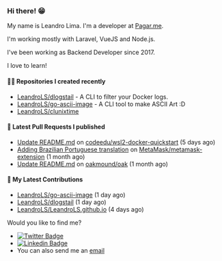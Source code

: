 ### Hi there! 😁 

My name is Leandro Lima. I'm a developer at [Pagar.me](https://pagar.me/).  

I'm working mostly with Laravel, VueJS and Node.js. 

I've been working as Backend Developer since 2017. 

I love to learn!  

#### 👨‍💻 Repositories I created recently
- [LeandroLS/dlogstail](https://github.com/LeandroLS/dlogstail) - A CLI to filter your Docker logs.
- [LeandroLS/go-ascii-image](https://github.com/LeandroLS/go-ascii-image) - A CLI tool to make ASCII Art :D
- [LeandroLS/clunixtime](https://github.com/LeandroLS/clunixtime)

#### 🔨 Latest Pull Requests I published

- [Update README.md](https://github.com/codeedu/wsl2-docker-quickstart/pull/19) on [codeedu/wsl2-docker-quickstart](https://github.com/codeedu/wsl2-docker-quickstart) (5 days ago)
- [Adding Brazilian Portuguese translation](https://github.com/MetaMask/metamask-extension/pull/13470) on [MetaMask/metamask-extension](https://github.com/MetaMask/metamask-extension) (1 month ago)
- [Update README.md](https://github.com/oakmound/oak/pull/180) on [oakmound/oak](https://github.com/oakmound/oak) (1 month ago)

#### :construction_worker: My Latest Contributions

- [LeandroLS/go-ascii-image](https://github.com/LeandroLS/go-ascii-image) (1 day ago)
- [LeandroLS/dlogstail](https://github.com/LeandroLS/dlogstail) (1 day ago)
- [LeandroLS/LeandroLS.github.io](https://github.com/LeandroLS/LeandroLS.github.io) (4 days ago)

Would you like to find me?

- [![Twitter Badge](https://img.shields.io/badge/-Twitter-1ca0f1?style=flat-square&labelColor=1ca0f1&logo=twitter&logoColor=white&link=https://twitter.com/le_limasilva)](https://twitter.com/le_limasilva)  
- [![Linkedin Badge](https://img.shields.io/badge/-LinkedIn-blue?style=flat-square&logo=Linkedin&logoColor=white&link=https://www.linkedin.com/in/llimasilva/)](https://www.linkedin.com/in/llimasilva/)  
- You can also send me an [email](mailto:llimas@outlook.com)
